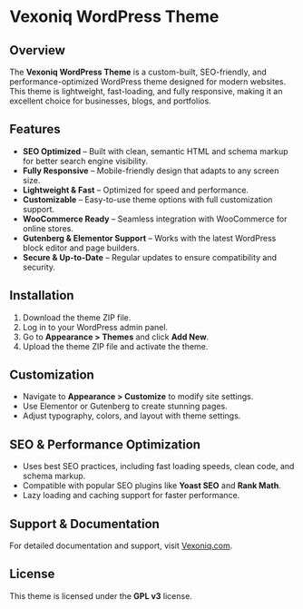 # Vexoniq WordPress Theme

## Overview
The **Vexoniq WordPress Theme** is a custom-built, SEO-friendly, and performance-optimized WordPress theme designed for modern websites. This theme is lightweight, fast-loading, and fully responsive, making it an excellent choice for businesses, blogs, and portfolios.

## Features
- **SEO Optimized** – Built with clean, semantic HTML and schema markup for better search engine visibility.
- **Fully Responsive** – Mobile-friendly design that adapts to any screen size.
- **Lightweight & Fast** – Optimized for speed and performance.
- **Customizable** – Easy-to-use theme options with full customization support.
- **WooCommerce Ready** – Seamless integration with WooCommerce for online stores.
- **Gutenberg & Elementor Support** – Works with the latest WordPress block editor and page builders.
- **Secure & Up-to-Date** – Regular updates to ensure compatibility and security.

## Installation
1. Download the theme ZIP file.
2. Log in to your WordPress admin panel.
3. Go to **Appearance > Themes** and click **Add New**.
4. Upload the theme ZIP file and activate the theme.

## Customization
- Navigate to **Appearance > Customize** to modify site settings.
- Use Elementor or Gutenberg to create stunning pages.
- Adjust typography, colors, and layout with theme settings.

## SEO & Performance Optimization
- Uses best SEO practices, including fast loading speeds, clean code, and schema markup.
- Compatible with popular SEO plugins like **Yoast SEO** and **Rank Math**.
- Lazy loading and caching support for faster performance.

## Support & Documentation
For detailed documentation and support, visit [Vexoniq.com](https://vexoniq.com/).

## License
This theme is licensed under the **GPL v3** license.
